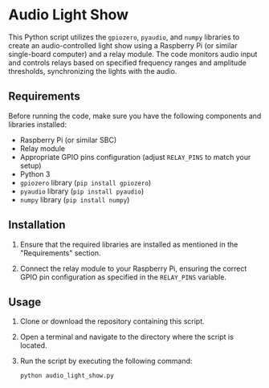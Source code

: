 # Audio Light Show

This Python script utilizes the `gpiozero`, `pyaudio`, and `numpy` libraries to create an audio-controlled light show using a Raspberry Pi (or similar single-board computer) and a relay module. The code monitors audio input and controls relays based on specified frequency ranges and amplitude thresholds, synchronizing the lights with the audio.

## Requirements

Before running the code, make sure you have the following components and libraries installed:

- Raspberry Pi (or similar SBC)
- Relay module
- Appropriate GPIO pins configuration (adjust `RELAY_PINS` to match your setup)
- Python 3
- `gpiozero` library (`pip install gpiozero`)
- `pyaudio` library (`pip install pyaudio`)
- `numpy` library (`pip install numpy`)

## Installation

1. Ensure that the required libraries are installed as mentioned in the "Requirements" section.

2. Connect the relay module to your Raspberry Pi, ensuring the correct GPIO pin configuration as specified in the `RELAY_PINS` variable.

## Usage

1. Clone or download the repository containing this script.

2. Open a terminal and navigate to the directory where the script is located.

3. Run the script by executing the following command:

   ```bash
   python audio_light_show.py
